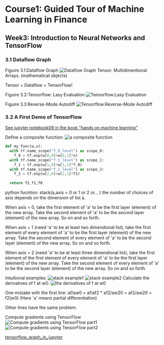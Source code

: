 # Course1: Guided Tour of Machine Learning in Finance
## Week3: Introduction to Neural Networks and TensorFlow

### 3.1 Dataflow Graph
Figuire 3.1:Dataflow Graph
![Dataflow Graph](https://raw.githubusercontent.com/SuperSaiki/pics/master/MLinF21.png)
Tensor: Multidimentional Arrays. (mathematical objects)

Tensor + Dataflow = TensorFlow!

Figuire 3.2:Tensorflow: Lasy Evaluation
![Tensorflow:Lasy Evaluation](https://raw.githubusercontent.com/SuperSaiki/pics/master/MLinF22.png)

Figuire 3.3:Reverse-Mode Autodiff
![Tensorflow:Reverse-Mode Autodiff](https://raw.githubusercontent.com/SuperSaiki/pics/master/MLinF23.png)

### 3.2 A First Demo of TensorFlow
[See jupyter notebook09 in the book "hands on machine learning"](https://github.com/ageron/handson-ml/blob/master/09_up_and_running_with_tensorflow.ipynb)

Define a composite function:
![a composite function](https://raw.githubusercontent.com/SuperSaiki/pics/master/MLinF24.png)

```python
def my_func(w,x):
  with tf.name_scope("f_0_level") as scope_0:
    f_0 = tf.exp(w[0,0]+w[0,1]*x)
  with tf.name_scope("f_1_level") as scope_1:
    f_1 = tf.exp(w[1,0]+w[1,1]*f_0)
  with tf.name_scope("f_2_level") as scope_2:
    f_2 = tf.exp(w[2,0]+w[2,1]*f1)
  
  return f2,f1,f0
```

python fucntion: stack(a,axis = 0 or 1 or 2 or... ) the number of choices of axis depends on the dimension of list a.

When axis = 0, take the first element of 'a' to be the first layer (element) of the new array. Take the second element of 'a' to be the second layer (element) of the new array. So on and so forth.

When axis = 1 (need 'a' to be at least two dimendional list), take the first element of every element of 'a' to be the first layer (element) of the new array.  Take the second element of every element of 'a' to be the second layer (element) of the new array.
So on and so forth.

When axis = 2 (need 'a' to be at least three dimendional list), take the first element of the first element of every element of 'a' to be the first layer (element) of the new array.  Take the second element of every element of 'a' to be the second layer (element) of the new array.
So on and so forth.

Intuitional examples:
![stack example1](https://raw.githubusercontent.com/SuperSaiki/pics/master/MLinF26.png)
![stack example2](https://raw.githubusercontent.com/SuperSaiki/pics/master/MLinF27.png)
Calculate the derivatives of f at w0:
![the derivatives of f at w0](https://raw.githubusercontent.com/SuperSaiki/pics/master/MLinF25.png)

One mistake with the first line: af/aw0 = af/af2 * af2/aw20 = af2/aw20 = f2(w0) (Here 'a' means partial differentiation)

Other lines have the same problem.

Compute gradients using TensorFlow
![Compute gradients using TensorFlow part1](https://raw.githubusercontent.com/SuperSaiki/pics/master/MLinF28.png)
![Compute gradients using TensorFlow part2](https://raw.githubusercontent.com/SuperSaiki/pics/master/MLinF29.png)

[tensorflow_graph_in_jupyter](https://github.com/ageron/handson-ml/blob/master/tensorflow_graph_in_jupyter.py)
